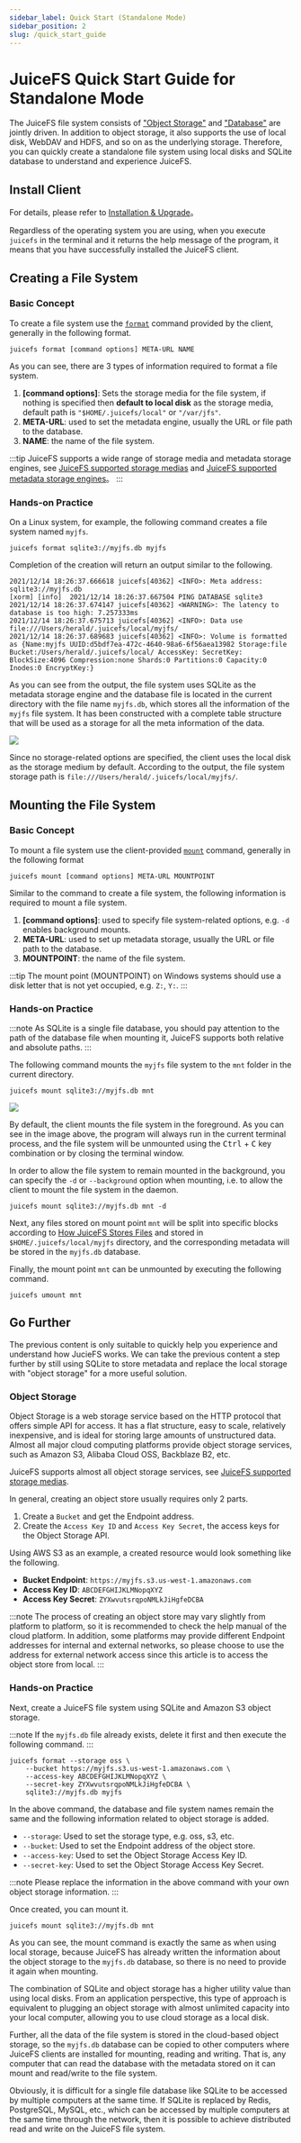 ```yaml
---
sidebar_label: Quick Start (Standalone Mode)
sidebar_position: 2
slug: /quick_start_guide
---
```


# JuiceFS Quick Start Guide for Standalone Mode

The JuiceFS file system consists of ["Object Storage"](../reference/how_to_setup_object_storage.md) and ["Database"](../reference/how_to_setup_object_storage.md) are jointly driven. In addition to object storage, it also supports the use of local disk, WebDAV and HDFS, and so on as the underlying storage. Therefore, you can quickly create a standalone file system using local disks and SQLite database to understand and experience JuiceFS.

## Install Client

For details, please refer to [Installation & Upgrade](installation.md)。

Regardless of the operating system you are using, when you execute `juicefs` in the terminal and it returns the help message of the program, it means that you have successfully installed the JuiceFS client.

## Creating a File System

### Basic Concept

To create a file system use the [`format`](../reference/command_reference.md#juicefs-format) command provided by the client, generally in the following format.

```shell
juicefs format [command options] META-URL NAME
```

As you can see, there are 3 types of information required to format a file system.

1. **[command options]**: Sets the storage media for the file system, if nothing is specified then **default to local disk** as the storage media, default path is `"$HOME/.juicefs/local"` or `"/var/jfs"`.
2. **META-URL**: used to set the metadata engine, usually the URL or file path to the database.
3. **NAME**: the name of the file system.

:::tip
JuiceFS supports a wide range of storage media and metadata storage engines, see [JuiceFS supported storage medias](../reference/how_to_setup_object_storage.md) and [JuiceFS supported metadata storage engines](../reference/how_to_setup_metadata_engine.md)。
:::

### Hands-on Practice

On a Linux system, for example, the following command creates a file system named `myjfs`.

```shell
juicefs format sqlite3://myjfs.db myjfs
```

Completion of the creation will return an output similar to the following.

```shell {1,4}
2021/12/14 18:26:37.666618 juicefs[40362] <INFO>: Meta address: sqlite3://myjfs.db
[xorm] [info]  2021/12/14 18:26:37.667504 PING DATABASE sqlite3
2021/12/14 18:26:37.674147 juicefs[40362] <WARNING>: The latency to database is too high: 7.257333ms
2021/12/14 18:26:37.675713 juicefs[40362] <INFO>: Data use file:///Users/herald/.juicefs/local/myjfs/
2021/12/14 18:26:37.689683 juicefs[40362] <INFO>: Volume is formatted as {Name:myjfs UUID:d5bdf7ea-472c-4640-98a6-6f56aea13982 Storage:file Bucket:/Users/herald/.juicefs/local/ AccessKey: SecretKey: BlockSize:4096 Compression:none Shards:0 Partitions:0 Capacity:0 Inodes:0 EncryptKey:}
```

As you can see from the output, the file system uses SQLite as the metadata storage engine and the database file is located in the current directory with the file name `myjfs.db`, which stores all the information of the `myjfs` file system. It has been constructed with a complete table structure that will be used as a storage for all the meta information of the data.

![](../images/sqlite-info.png)

Since no storage-related options are specified, the client uses the local disk as the storage medium by default. According to the output, the file system storage path is `file:///Users/herald/.juicefs/local/myjfs/`.

## Mounting the File System

### Basic Concept

To mount a file system use the client-provided [`mount`](../reference/command_reference.md#juicefs-mount) command, generally in the following format

```shell
juicefs mount [command options] META-URL MOUNTPOINT
```

Similar to the command to create a file system, the following information is required to mount a file system.

1. **[command options]**: used to specify file system-related options, e.g. `-d` enables background mounts.
2. **META-URL**: used to set up metadata storage, usually the URL or file path to the database.
3. **MOUNTPOINT**: the name of the file system.

:::tip
The mount point (MOUNTPOINT) on Windows systems should use a disk letter that is not yet occupied, e.g. `Z:`, `Y:`.
:::

### Hands-on Practice

:::note
As SQLite is a single file database, you should pay attention to the path of the database file when mounting it, JuiceFS supports both relative and absolute paths.
:::

The following command mounts the `myjfs` file system to the `mnt` folder in the current directory.

```shell
juicefs mount sqlite3://myjfs.db mnt
```

![](../images/sqlite-mount-local.png)

By default, the client mounts the file system in the foreground. As you can see in the image above, the program will always run in the current terminal process, and the file system will be unmounted using the <kbd>Ctrl</kbd> + <kbd>C</kbd> key combination or by closing the terminal window.

In order to allow the file system to remain mounted in the background, you can specify the `-d` or `--background` option when mounting, i.e. to allow the client to mount the file system in the daemon.

```shell
juicefs mount sqlite3://myjfs.db mnt -d
```

Next, any files stored on mount point `mnt` will be split into specific blocks according to [How JuiceFS Stores Files](../introduction/architecture.md#how-juicefs-stores-files) and stored in `$HOME/.juicefs/local/myjfs` directory, and the corresponding metadata will be stored in the `myjfs.db` database.

Finally, the mount point `mnt` can be unmounted by executing the following command.

```shell
juicefs umount mnt
```

## Go Further

The previous content is only suitable to quickly help you experience and understand how JucieFS works. We can take the previous content a step further by still using SQLite to store metadata and replace the local storage with "object storage" for a more useful solution.

### Object Storage

Object Storage is a web storage service based on the HTTP protocol that offers simple API for access. It has a flat structure, easy to scale, relatively inexpensive, and is ideal for storing large amounts of unstructured data. Almost all major cloud computing platforms provide object storage services, such as Amazon S3, Alibaba Cloud OSS, Backblaze B2, etc.

JuiceFS supports almost all object storage services, see [JuiceFS supported storage medias](../reference/how_to_setup_object_storage.md).

In general, creating an object store usually requires only 2 parts.

1. Create a `Bucket` and get the Endpoint address.
2. Create the `Access Key ID` and `Access Key Secret`, the access keys for the Object Storage API.

Using AWS S3 as an example, a created resource would look something like the following.

- **Bucket Endpoint**: `https://myjfs.s3.us-west-1.amazonaws.com`
- **Access Key ID**: `ABCDEFGHIJKLMNopqXYZ`
- **Access Key Secret**: `ZYXwvutsrqpoNMLkJiHgfeDCBA`

:::note
The process of creating an object store may vary slightly from platform to platform, so it is recommended to check the help manual of the cloud platform. In addition, some platforms may provide different Endpoint addresses for internal and external networks, so please choose to use the address for external network access since this article is to access the object store from local.
:::

### Hands-on Practice

Next, create a JuiceFS file system using SQLite and Amazon S3 object storage.

:::note
If the `myjfs.db` file already exists, delete it first and then execute the following command.
:::

```shell
juicefs format --storage oss \
    --bucket https://myjfs.s3.us-west-1.amazonaws.com \
    --access-key ABCDEFGHIJKLMNopqXYZ \
    --secret-key ZYXwvutsrqpoNMLkJiHgfeDCBA \
    sqlite3://myjfs.db myjfs
```

In the above command, the database and file system names remain the same and the following information related to object storage is added.

- `--storage`: Used to set the storage type, e.g. oss, s3, etc.
- `--bucket`: Used to set the Endpoint address of the object store.
- `--access-key`: Used to set the Object Storage Access Key ID.
- `--secret-key`: Used to set the Object Storage Access Key Secret.

:::note
Please replace the information in the above command with your own object storage information.
:::

Once created, you can mount it.

```shell
juicefs mount sqlite3://myjfs.db mnt
```

As you can see, the mount command is exactly the same as when using local storage, because JuiceFS has already written the information about the object storage to the `myjfs.db` database, so there is no need to provide it again when mounting.

The combination of SQLite and object storage has a higher utility value than using local disks. From an application perspective, this type of approach is equivalent to plugging an object storage with almost unlimited capacity into your local computer, allowing you to use cloud storage as a local disk.

Further, all the data of the file system is stored in the cloud-based object storage, so the `myjfs.db` database can be copied to other computers where JuiceFS clients are installed for mounting, reading and writing. That is, any computer that can read the database with the metadata stored on it can mount and read/write to the file system.

Obviously, it is difficult for a single file database like SQLite to be accessed by multiple computers at the same time. If SQLite is replaced by Redis, PostgreSQL, MySQL, etc., which can be accessed by multiple computers at the same time through the network, then it is possible to achieve distributed read and write on the JuiceFS file system.
